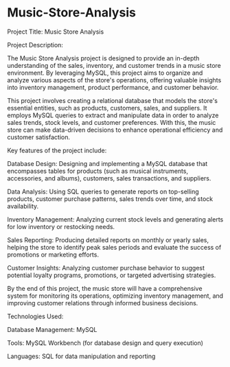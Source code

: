 # Music-Store-Analysis 
Project Title: Music Store Analysis

Project Description:

The Music Store Analysis project is designed to provide an in-depth understanding of the sales, inventory, and customer trends in a music store environment. By leveraging MySQL, this project aims to organize and analyze various aspects of the store's operations, offering valuable insights into inventory management, product performance, and customer behavior.

This project involves creating a relational database that models the store's essential entities, such as products, customers, sales, and suppliers. It employs MySQL queries to extract and manipulate data in order to analyze sales trends, stock levels, and customer preferences. With this, the music store can make data-driven decisions to enhance operational efficiency and customer satisfaction.

Key features of the project include:

Database Design: Designing and implementing a MySQL database that encompasses tables for products (such as musical instruments, accessories, and albums), customers, sales transactions, and suppliers.

Data Analysis: Using SQL queries to generate reports on top-selling products, customer purchase patterns, sales trends over time, and stock availability.

Inventory Management: Analyzing current stock levels and generating alerts for low inventory or restocking needs.

Sales Reporting: Producing detailed reports on monthly or yearly sales, helping the store to identify peak sales periods and evaluate the success of promotions or marketing efforts.

Customer Insights: Analyzing customer purchase behavior to suggest potential loyalty programs, promotions, or targeted advertising strategies.

By the end of this project, the music store will have a comprehensive system for monitoring its operations, optimizing inventory management, and improving customer relations through informed business decisions.

Technologies Used:

Database Management: MySQL

Tools: MySQL Workbench (for database design and query execution)

Languages: SQL for data manipulation and reporting

